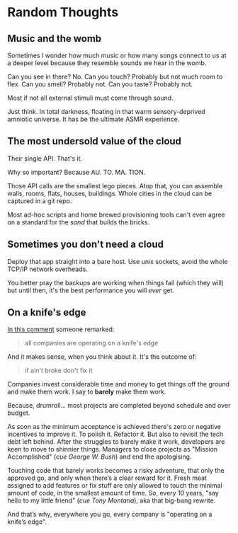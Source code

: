 # Random Thoughts


## Music and the womb

Sometimes I wonder how much music or how many songs connect to us at a
deeper level because they resemble sounds we hear in the womb.

Can you see in there? No. Can you touch? Probably but not much room to
flex. Can you smell? Probably not. Can you taste? Probably not.

Most if not all external stimuli must come through sound.

Just think. In total darkness, floating in that warm sensory-deprived
amniotic universe. It has be the ultimate ASMR experience.


## The most undersold value of the cloud

Their single API. That's it.

Why so important? Because AU. TO. MA. TION.

Those API calls are the smallest lego pieces. Atop that, you can
assemble walls, rooms, flats, houses, buildings. Whole cities in the
cloud can be captured in a git repo.

Most ad-hoc scripts and home brewed provisioning tools can't even agree
on a standard for the _sand_ that builds the bricks.


## Sometimes you don't need a cloud

Deploy that app straight into a bare host. Use unix sockets, avoid the
whole TCP/IP network overheads.

You better pray the backups are working when things fail (which they
will) but until then, it's the best performance you will _ever_ get.


## On a knife's edge

[In this comment](https://news.ycombinator.com/item?id=39365187#39366352)
someone remarked:

> all companies are operating on a knife's edge

And it makes sense, when you think about it. It's the outcome of:

> if ain't broke don't fix it

Companies invest considerable time and money to get things off the
ground and make them work. I say to **barely** make them work.

Because, drumroll... most projects are completed beyond schedule and
over budget.

As soon as the minimum acceptance is achieved there's zero or negative
incentives to improve it. To polish it. Refactor it. But also to
revisit the tech debt left behind. After the struggles to barely make
it work, developers are keen to move to shinnier things. Managers
to close projects as "Mission Accomplished" (_cue George W. Bush_)
and end the apologising.

Touching code that barely works becomes a risky adventure, that only
the approved go, and only when there’s a clear reward for it. Fresh
meat assigned to add features or fix stuff are only allowed to touch
the minimal amount of code, in the smallest amount of time. So, every
10 years, "say hello to my little friend" (_cue Tony Montana_), aka
that big-bang rewrite.

And that’s why, everywhere you go, every company is "operating on a
knife’s edge".
